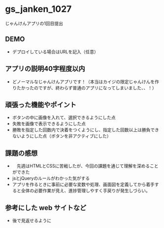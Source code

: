 # gs_janken_1027
じゃんけんアプリの1回目提出

## DEMO

  - デプロイしている場合はURLを記入（任意）

## アプリの説明40字程度以内

  - どノーマルなじゃんけんアプリです！（本当はカイジの限定じゃんけんを作りたかったのですが、終わらず普通のアプリになってしまいました、、！）


## 頑張った機能やポイント

  - ボタンの中に画像を入れて、選択できるようにした点
  - 失敗を画像で表示できるようにした点
  - 勝敗を指定した回数内で決着をつくようにし、指定した回数以上は勝負できないようにした点（ボタンを非アクティブにした）

## 課題の感想

  - 　先週はHTMLとCSSに苦戦したが、今回の課題を通じて理解を深めることができた
  -   jsとjQueryのルールがわかった気がする
  -   アプリを作るときに事前に必要な変数や処理、画面図を定義してから着手すると全体の必要作業が見え、進捗管理しやすく手戻りが発生しづらい。

## 参考にした web サイトなど

  - 後で見返せるように
